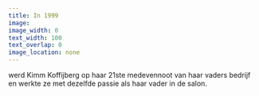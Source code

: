 ```yaml
---
title: In 1999
image:
image_width: 0
text_width: 100
text_overlap: 0
image_location: none
---
```


werd Kimm Koffijberg op haar 21ste medevennoot van haar vaders bedrijf en werkte ze met dezelfde passie als haar vader in de salon.
